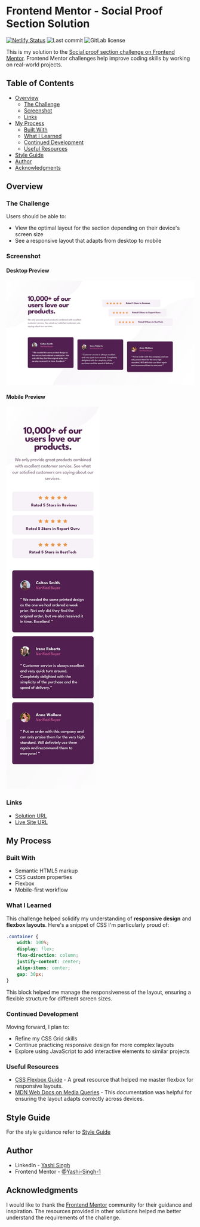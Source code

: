 # Frontend Mentor - Social Proof Section Solution

[![Netlify Status](https://api.netlify.com/api/v1/badges/362741c4-e35f-45ae-b304-b07b6a4fbbf2/deploy-status)](https://app.netlify.com/sites/social-proof-section-solutions/deploys)
![Last commit](https://img.shields.io/github/last-commit/Yashi-Singh-9/Social-Proof-Section)
![GitLab license](https://img.shields.io/gitlab/license/Yashi-Singh-9/social-proof-section?style=for-the-badge)

This is my solution to the [Social proof section challenge on Frontend Mentor](https://www.frontendmentor.io/challenges/social-proof-section-6e0qTv_bA). Frontend Mentor challenges help improve coding skills by working on real-world projects.

## Table of Contents

- [Overview](#overview)
  - [The Challenge](#the-challenge)
  - [Screenshot](#screenshot)
  - [Links](#links)
- [My Process](#my-process)
  - [Built With](#built-with)
  - [What I Learned](#what-i-learned)
  - [Continued Development](#continued-development)
  - [Useful Resources](#useful-resources)
- [Style Guide](style-guide.md)
- [Author](#author)
- [Acknowledgments](#acknowledgments)

## Overview

### The Challenge

Users should be able to:

- View the optimal layout for the section depending on their device's screen size
- See a responsive layout that adapts from desktop to mobile

### Screenshot

#### Desktop Preview

![Social Proof Section Screenshot](design/desktop-design.jpg)

#### Mobile Preview

![Social Proof Section Screenshot](design/mobile-design.jpg)

### Links

- [Solution URL](https://www.frontendmentor.io/solutions/social-proof-section-igu7Sy513p)
- [Live Site URL](https://social-proof-section-solutions.netlify.app)

## My Process

### Built With

- Semantic HTML5 markup
- CSS custom properties
- Flexbox
- Mobile-first workflow

### What I Learned

This challenge helped solidify my understanding of **responsive design** and **flexbox layouts**. Here's a snippet of CSS I'm particularly proud of:

```css
.container {
    width: 100%;
    display: flex;
    flex-direction: column;
    justify-content: center;
    align-items: center;
    gap: 30px;
}
```

This block helped me manage the responsiveness of the layout, ensuring a flexible structure for different screen sizes.

### Continued Development

Moving forward, I plan to:

- Refine my CSS Grid skills
- Continue practicing responsive design for more complex layouts
- Explore using JavaScript to add interactive elements to similar projects

### Useful Resources

- [CSS Flexbox Guide](https://css-tricks.com/snippets/css/a-guide-to-flexbox/) - A great resource that helped me master flexbox for responsive layouts.
- [MDN Web Docs on Media Queries](https://developer.mozilla.org/en-US/docs/Web/CSS/Media_Queries/Using_media_queries) - This documentation was helpful for ensuring the layout adapts correctly across devices.

## Style Guide

For the style guidance refer to [Style Guide](style-guide.md)

## Author

- LinkedIn - [Yashi Singh](https://www.linkedin.com/in/yashi-singh-b4143a246)
- Frontend Mentor - [@Yashi-Singh-1](https://www.frontendmentor.io/profile/Yashi-Singh-1)

## Acknowledgments

I would like to thank the [Frontend Mentor](https://www.frontendmentor.io/) community for their guidance and inspiration. The resources provided in other solutions helped me better understand the requirements of the challenge.
